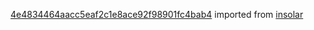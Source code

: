 [4e4834464aacc5eaf2c1e8ace92f98901fc4bab4](https://github.com/insolar/insolar/commit/4e4834464aacc5eaf2c1e8ace92f98901fc4bab4) imported from [insolar](https://github.com/insolar/insolar)
